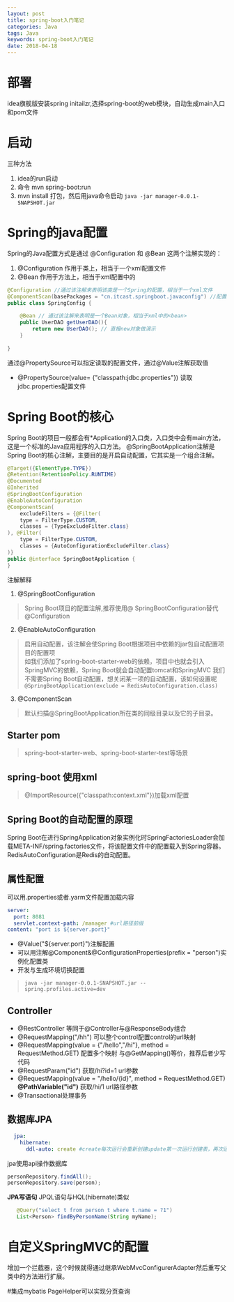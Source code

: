 ```yaml
---
layout: post
title: spring-boot入门笔记
categories: Java
tags: Java
keywords: spring-boot入门笔记
date: 2018-04-18 
---
```

# 部署
idea旗舰版安装spring initailzr,选择spring-boot的web模块，自动生成main入口和pom文件

# 启动 
三种方法
1. idea的run启动
2. 命令 mvn spring-boot:run
3. mvn install 打包，然后用java命令启动 ```java -jar manager-0.0.1-SNAPSHOT.jar```
  
# Spring的java配置
Spring的Java配置方式是通过 @Configuration 和 @Bean 这两个注解实现的：
1. @Configuration 作用于类上，相当于一个xml配置文件
2. @Bean 作用于方法上，相当于xml配置中的<bean>
 
```java
@Configuration //通过该注解来表明该类是一个Spring的配置，相当于一个xml文件
@ComponentScan(basePackages = "cn.itcast.springboot.javaconfig") //配置扫描包
public class SpringConfig {
    
    @Bean // 通过该注解来表明是一个Bean对象，相当于xml中的<bean>
    public UserDAO getUserDAO(){
        return new UserDAO(); // 直接new对象做演示
    }
    
}
```
通过@PropertySource可以指定读取的配置文件，通过@Value注解获取值
* @PropertySource(value= {"classpath:jdbc.properties"}) 读取jdbc.properties配置文件

# Spring Boot的核心
Spring Boot的项目一般都会有*Application的入口类，入口类中会有main方法，这是一个标准的Java应用程序的入口方法。
@SpringBootApplication注解是Spring Boot的核心注解，主要目的是开启自动配置，它其实是一个组合注解。
```java
@Target({ElementType.TYPE})
@Retention(RetentionPolicy.RUNTIME)
@Documented
@Inherited
@SpringBootConfiguration 
@EnableAutoConfiguration
@ComponentScan(
    excludeFilters = {@Filter(
    type = FilterType.CUSTOM,
    classes = {TypeExcludeFilter.class}
), @Filter(
    type = FilterType.CUSTOM,
    classes = {AutoConfigurationExcludeFilter.class}
)}
public @interface SpringBootApplication {
}
```

注解解释
1. @SpringBootConfiguration
> Spring Boot项目的配置注解,推荐使用@ SpringBootConfiguration替代@Configuration
2. @EnableAutoConfiguration
> 启用自动配置，该注解会使Spring Boot根据项目中依赖的jar包自动配置项目的配置项  
> 如我们添加了spring-boot-starter-web的依赖，项目中也就会引入SpringMVC的依赖，Spring Boot就会自动配置tomcat和SpringMVC
> 我们不需要Spring Boot自动配置，想关闭某一项的自动配置，该如何设置呢```@SpringBootApplication(exclude = RedisAutoConfiguration.class)```
3. @ComponentScan
> 默认扫描@SpringBootApplication所在类的同级目录以及它的子目录。

## Starter pom
> spring-boot-starter-web、spring-boot-starter-test等场景

## spring-boot 使用xml
> @ImportResource({"classpath:context.xml"})加载xml配置

## Spring Boot的自动配置的原理
Spring Boot在进行SpringApplication对象实例化时SpringFactoriesLoader会加载META-INF/spring.factories文件，将该配置文件中的配置载入到Spring容器。
RedisAutoConfiguration是Redis的自动配置。

## 属性配置
可以用.properties或者.yarm文件配置加载内容
```yml
server:
  port: 8081 
  servlet.context-path: /manager #url路径前缀
content: "port is ${server.port}"
```
* @Value("${server.port}")注解配置
* 可以用注解@Component&@ConfigurationProperties(prefix = "person")实例化配置类
* 开发与生成环境切换配置
>```java -jar manager-0.0.1-SNAPSHOT.jar --spring.profiles.active=dev```

## Controller
* @RestController 等同于@Controller与@ResponseBody组合
* @RequestMapping("/hh") 可以整个control配置control的url映射
* @RequestMapping(value = {"/hello","/hi"}, method = RequestMethod.GET) 配置多个映射 与@GetMapping()等价，推荐后者少写代码
* @RequestParam("id") 获取/hi?id=1 url参数
* @RequestMapping(value = "/hello/{id}", method = RequestMethod.GET)  **@PathVariable("id")** 获取/hi/1 url路径参数
* @Transactional处理事务

## 数据库JPA
```yml
  jpa:
    hibernate:
      ddl-auto: create #create每次运行会重新创建update第一次运行创建表，再次运行保留数据
```

jpa使用api操作数据库
```java
personRepository.findAll();
personRepository.save(person);
```
**JPA写语句**
JPQL语句与HQL(hibernate)类似
```java
   @Query("select t from person t where t.name = ?1")
   List<Person> findByPersonName(String myName);
```

# 自定义SpringMVC的配置
增加一个拦截器，这个时候就得通过继承WebMvcConfigurerAdapter然后重写父类中的方法进行扩展。

#集成mybatis
PageHelper可以实现分页查询